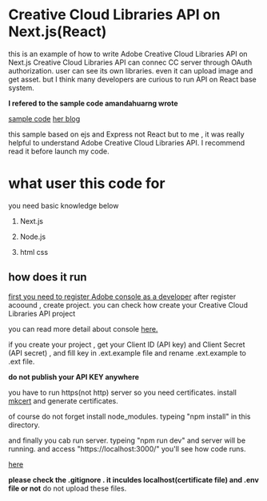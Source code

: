 # Creative Cloud Libraries API on Next.js(React)

this is an example of how to write Adobe Creative Cloud Libraries API on Next.js
Creative Cloud Libraries API can connec CC server through OAuth authorization.
user can see its own libraries. even it can upload image and get asset.
but I think many developers are curious to run API on React base system. 

**I refered to the sample code amandahuarng wrote**
 
[sample code](https://github.com/AdobeDocs/cc-libraries-api-samples/tree/main/oauth-node-cclibs)
[her blog](https://medium.com/adobetech/node-js-oauth-2-0-integration-with-creative-cloud-libraries-api-a7b2b2992897)

this sample based on ejs and Express not React but to me , it was really helpful to understand Adobe Creative Cloud Libraries API.
I recommend read it before launch my code.

# what user this code for
you need basic knowledge below

1. Next.js

3. Node.js

4. html css


## how does it run

[first you need to register Adobe console as a developer](https://www.adobe.io/console)
after register acoound , create project. you can check how create your Creative Cloud Libraries API 
project

you can read more detail about console [here.](https://www.adobe.io/developer-console/docs/guides/getting-started/)

if you create your project , get your Client ID (API key) and Client Secret (API secret) , and fill key in .ext.example file
and rename .ext.example to .ext file.

**do not publish your API KEY anywhere**

you have to run https(not http) server so you need certificates. install [mkcert](https://github.com/FiloSottile/mkcert) and generate certificates.

of course do not forget install node_modules. typeing "npm install" in this directory. 

and finally you cab run server. typeing "npm run dev" and server will be running.
and access "https://localhost:3000/" you'll see how code runs.

[here](https://medium.com/adobetech/node-js-oauth-2-0-integration-with-creative-cloud-libraries-api-a7b2b2992897)

**please check the .gitignore . it inculdes localhost(certificate file) and .env file or not**
do not upload these files.
